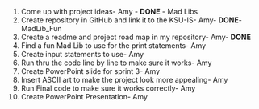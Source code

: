 1. Come up with project ideas- Amy - **DONE** - Mad Libs
2. Create repository in GitHub and link it to the KSU-IS- Amy- **DONE**- MadLib_Fun 
3. Create a readme and project road map in my repository- Amy- **DONE** 
4. Find a fun Mad Lib to use for the print statements- Amy
5. Create input statements to use- Amy
6. Run thru the code line by line to make sure it works- Amy
7. Create PowerPoint slide for sprint 3- Amy
8. Insert ASCII art to make the project look more appealing- Amy
9. Run Final code to make sure it works correctly- Amy
10. Create PowerPoint Presentation- Amy
